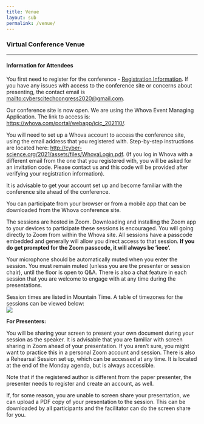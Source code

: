 ```yaml
---
title: Venue
layout: sub
permalink: /venue/
---
```

<h3>Virtual Conference Venue</h3>
<hr/>
<h4>Information for Attendees</h4>
<p>
You first need to register for the conference - <a href="http://cyber-science.org/2021/attend/" target=_new>Registration Information</a>. If you have any issues with access to the conference site or concerns about presenting, the contact email is <a href="mailto:cyberscitechcongress2020@gmail.com">mailto:cyberscitechcongress2020@gmail.com</a>.
</p>
<p>
Our conference site is now open. We are using the Whova Event Managing Application. The link to access is: <a href="https://whova.com/portal/webapp/icic_202110/" target=_new>https://whova.com/portal/webapp/icic_202110/</a>.
</p>
<p>
You will need to set up a Whova account to access the conference site, using the email address that you registered with. Step-by-step instructions are located here:  
<a href="http://cyber-science.org/2021/assets/files/WhovaLogin.pdf" target=_new>http://cyber-science.org/2021/assets/files/WhovaLogin.pdf</a>. (If you log in Whova with a different email from the one that you registered with, you will be asked for an invitation code. Please contact us and this code will be provided after verifying your registration information).
</p>
<p>
It is advisable to get your account set up and become familiar with the conference site ahead of the conference. 
</p>
<p>
You can participate from your browser or from a mobile app that can be downloaded from the Whova conference site. 
</p>
<p>
The sessions are hosted in Zoom. Downloading and installing the Zoom app to your devices to participate these sessions is encouraged. You will going directly to Zoom from within the Whova site. All sessions have a passcode embedded and generally will allow you direct access to that session. <b>If you do get prompted for the Zoom passcode, it will always be ‘ieee’.</b>
</p>
<p>
Your microphone should be automatically muted when you enter the session. You must remain muted (unless you are the presenter or session chair), until the floor is open to Q&A. There is also a chat feature in each session that you are welcome to engage with at any time during the presentations. 
</p>
<p>
Session times are listed in Mountain Time. A table of timezones for the sessions can be viewed below:
     <br/><img src="/2021/assets/images/programtime.png"/>
 </p>
<p>
<b>For Presenters:</b>
</p>
<p>
You will be sharing your screen to present your own document during your session as the speaker. It is advisable that you are familiar with screen sharing in Zoom ahead of your presentation. If you aren’t sure, you might want to practice this in a personal Zoom account and session. There is also a Rehearsal Session set up, which can be accessed at any time. It is located at the end of the Monday agenda, but is always accessible. 
</p>
<p> 
Note that if the registered author is different from the paper presenter, the presenter needs to register and create an account, as well.
     
  </p><p>
     If, for some reason, you are unable to screen share your presentation, we can upload a PDF copy of your presentation to the session. This can be downloaded by all participants and the facilitator can do the screen share for you.
</p>

